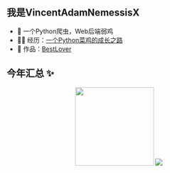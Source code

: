 ## 我是VincentAdamNemessisX

- 🐧 一个Python爬虫，Web后端弱鸡
- 👨‍💻 经历：<a href="https://vincentadam.icu" target="_blank">一个Python菜鸡的成长之路</a>
- 🏡 作品：<a href="https://vincentadam.icu/BestLover/" target="_blank">BestLover</a>

## 今年汇总 ✨
<div align="center">
  <img height=177px src="https://github-readme-stats.vercel.app/api?username=VincentAdamNemessisX&token=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&hide_title=true&show_icons=true&border_radius=25%&bg_color=0,73FA79,73FDFF,D783FF&theme=graywhite&locale=en" />
  <img src="https://github-readme-stats.vercel.app/api/wakatime?username=VincentAdamNemessis&token=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&border_radius=25%&hide_titile=true&hide_border=true&layout=compact&hide=other" />
</div>

